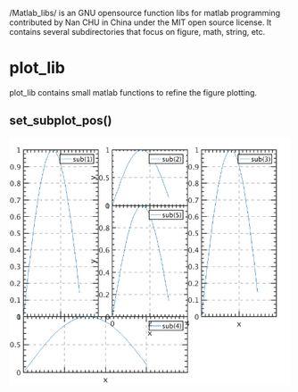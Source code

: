 /Matlab_libs/ is an GNU opensource function libs for matlab programming contributed by Nan CHU in China under the MIT open source license. It contains several subdirectories that focus on figure, math, string, etc.

# plot_lib
plot_lib contains small matlab functions to refine the figure plotting.

## set_subplot_pos()

![set_subplot_pos example](/data/example_figure_set_subplot_pos.png)
